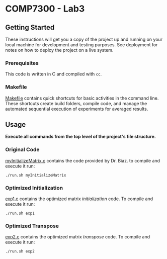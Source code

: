 # COMP7300 - Lab3

## Getting Started

These instructions will get you a copy of the project up and running on your
local machine for development and testing purposes. See deployment for notes on
how to deploy the project on a live system.

### Prerequisites

This code is written in C and compiled with `cc`.

### Makefile

[Makefile](./Makefile) contains quick shortcuts for basic activities in the
command line. These shortcuts create build folders, compile code, and manage
the automated sequential execution of experiments for averaged results.

## Usage

**Execute all commands from the top level of the project's file structure.**

### Original Code

[myInitializeMatrix.c](myInitializeMatrix.c) contains the code provided by Dr.
Biaz. to compile and execute it run:

```shell
./run.sh myInitializeMatrix
```

### Optimized Initialization

[exp1.c](exp1.c) contains the optimized matrix _initialization_ code. To
compile and execute it run:

```shell
./run.sh exp1
```

### Optimized Transpose

[exp2.c](exp2.c) contains the optimized matrix _transpose_ code. To compile
and execute it run:

```shell
./run.sh exp2
```
